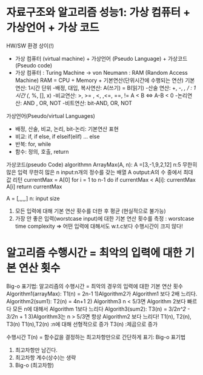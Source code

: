 # 자료구조와 알고리즘 성능1: 가상 컴퓨터 + 가상언어 + 가상 코드 

HW/SW 환경 상이(!) 
* 가상 컴퓨터 (virtual machine) + 가상언어 (Pseudo Language) + 가상코드(Pseudo code)
* 가상 컴퓨터 : Turing Machine -> von Neumann : RAM (Random Access Machine)
RAM = CPU + Memory + 기본연산(단위시간에 수행되는 연산)
기본연산: 1시간 단위 
 -배정, 대입, 복사연산: A(쓰기) = B(읽기)
 -산술 연산: +, -, *, / : 1시간 (*, %, [], x)
 -비교연산: >, >= , <, ,<=, ==, != A < B <=> A-B < 0
 -논리연산: AND , OR, NOT
 -비트연산: bit-AND, OR, NOT 

가상언어(Pseudo/virtual Languages) 
 - 배정, 산술, 비교, 논리, bit-논리: 기본연산 표현
 - 비교: if, if else, if elseif(elif) ... else
 - 반복: for, while
 - 함수: 정의, 호출, return

 가상코드(pseudo Code) 
    algorithmn ArrayMax(A, n):
        A =[3,-1,9,2,12] n:5 
        무한히 많은 입력 
        무한히 많은 n 
        input:n개의 정수를 갖는 배열 A
        output:A의 수 중에서 최대값 리턴
        currentMax = A[0]
        for i = 1 to n-1 do
            if currentMax < A[i]:
                currentMax A[i]
        return currentMax


A = [_,_,_,_,_,_] n: input size
1) 모든 입력에 대해 기본 연산 횟수를 더한 후 평균 (현실적으로 불가능)
2) 가장 안 좋은 입력(worstcase input)에 대한 기본 연산 횟수를 측정 : worstcase time complexity
=> 어떤 입력에 대해서도 w.t.c보다 수행시간이 크지 않다! 

# 알고리즘 수행시간 = 최악의 입력에 대한 기본 연산 횟수 

Big-o 표기법: 알고리즘의 수행시간 = 최악의 경우의 입력에 대한 기본 연산 횟수
Algorithm1(arrayMax): T1(n) = 2n-1
1)Algorithm2가 Algorithm1 보다 2배 느리다.
Algorithm2(sum1): T2(n) = 4n+1 
2) Algorithm3 n < 5/3면 Algorithm 2보다 빠르다 
모든 n에 대해서 Algorithm 1보다 느리다
Algorith3(sum2): T3(n) = 3/2*n^2 - 3/2*n + 1
3)Algorithm3는 n > 5/3면 항상 Algorithm2 보다 느리다! 
T1(n), T2(n), T3(n)
T1(n),T2(n) :n에 대해 선형적으로 증가 
T3(n) :제곱으로 증가

수행시간 T(n) = 함수값을 결정하는 최고차항만으로 간단하게 표기: Big-o 표기법

1) 최고차항만 남긴다.
2) 최고차항 계수(상수)는 생략
3) Big-o (최고차항)
